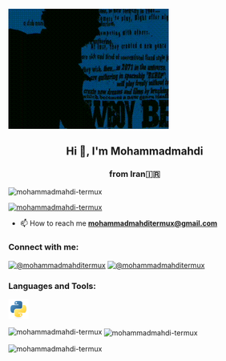 ![](https://github.com/mohammadmahdi-termux/mohammadmahdi-termux/blob/main/VID_20230101_154051_056.gif)


<h2 align="center">Hi 👋, I'm Mohammadmahdi</h1>
<h3 align="center">from Iran🇮🇷</h3>

<p align="left"> <img src="https://komarev.com/ghpvc/?username=mohammadmahdi-termux&label=Profile%20views&color=0e75b6&style=flat&theme=dark" alt="mohammadmahdi-termux" /> </p>

<p align="left"> <a href="https://github.com/ryo-ma/github-profile-trophy"><img src="https://github-profile-trophy.vercel.app/?username=mohammadmahdi-termux&theme=dark" alt="mohammadmahdi-termux" /></a> </p>

- 📫 How to reach me **mohammadmahditermux@gmail.com**

<h3 align="left">Connect with me:</h3>
<p align="left">
<a href="https://instagram.com/@mohammadmahditermux" target="blank"><img align="center" src="https://raw.githubusercontent.com/rahuldkjain/github-profile-readme-generator/master/src/images/icons/Social/instagram.svg" alt="@mohammadmahditermux" height="30" width="40" /></a>
<a href="https://www.youtube.com/c/@mohammadmahditermux" target="blank"><img align="center" src="https://raw.githubusercontent.com/rahuldkjain/github-profile-readme-generator/master/src/images/icons/Social/youtube.svg" alt="@mohammadmahditermux" height="30" width="40" /></a>
</p>

<h3 align="left">Languages and Tools:</h3>
<p align="left"> <a href="https://www.python.org" target="_blank" rel="noreferrer"> <img src="https://raw.githubusercontent.com/devicons/devicon/master/icons/python/python-original.svg" alt="python" width="40" height="40"/> </a> </p>

<p><img align="left" src="https://github-readme-stats.vercel.app/api/top-langs?username=mohammadmahdi-termux&show_icons=true&locale=en&layout=compact&theme=dark" alt="mohammadmahdi-termux" /></p>

<p>&nbsp;<img align="center" src="https://github-readme-stats.vercel.app/api?username=mohammadmahdi-termux&show_icons=true&locale=en&theme=dark" alt="mohammadmahdi-termux" /></p>

<p><img align="center" src="https://github-readme-streak-stats.herokuapp.com/?user=mohammadmahdi-termux&theme=dark" alt="mohammadmahdi-termux" /></p>
